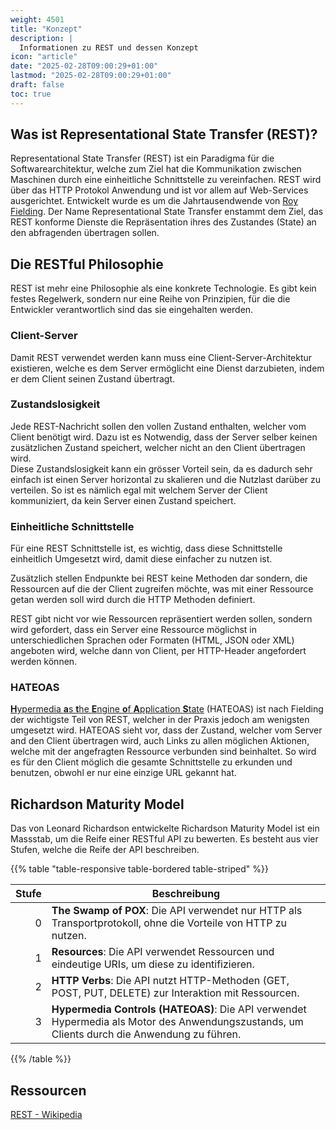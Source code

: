 ```yaml
---
weight: 4501
title: "Konzept"
description: |
  Informationen zu REST und dessen Konzept
icon: "article"
date: "2025-02-28T09:00:29+01:00"
lastmod: "2025-02-28T09:00:29+01:00"
draft: false
toc: true
---
```


## Was ist Representational State Transfer (REST)?

Representational State Transfer (REST) ist ein Paradigma für die
Softwarearchitektur, welche zum Ziel hat die Kommunikation zwischen Maschinen
durch eine einheitliche Schnittstelle zu vereinfachen. REST wird über das HTTP
Protokol Anwendung und ist vor allem auf Web-Services ausgerichtet. Entwickelt
wurde es um die Jahrtausendwende von [Roy Fielding][roy-fielding-wiki].
Der Name Representational State Transfer enstammt dem Ziel, das REST konforme
Dienste die Repräsentation ihres des Zustandes (State) an den abfragenden
übertragen sollen.

## Die RESTful Philosophie

REST ist mehr eine Philosophie als eine konkrete Technologie. Es gibt kein
festes Regelwerk, sondern nur eine Reihe von Prinzipien, für die die Entwickler
verantwortlich sind das sie eingehalten werden.

### Client-Server

Damit REST verwendet werden kann muss eine Client-Server-Architektur existieren,
welche es dem Server ermöglicht eine Dienst darzubieten, indem er dem Client
seinen Zustand übertragt.

### Zustandslosigkeit

Jede REST-Nachricht sollen den vollen Zustand enthalten, welcher vom Client
benötigt wird. Dazu ist es Notwendig, dass der Server selber keinen zusätzlichen
Zustand speichert, welcher nicht an den Client übertragen wird.  
Diese Zustandslosigkeit kann ein grösser Vorteil sein, da es dadurch sehr
einfach ist einen Server horizontal zu skalieren und die Nutzlast darüber zu
verteilen. So ist es nämlich egal mit welchem Server der Client kommuniziert,
da kein Server einen Zustand speichert.

### Einheitliche Schnittstelle

Für eine REST Schnittstelle ist, es wichtig, dass diese Schnittstelle
einheitlich Umgesetzt wird, damit diese einfacher zu nutzen ist.

Zusätzlich stellen Endpunkte bei REST keine Methoden dar sondern, die
Ressourcen auf die der Client zugreifen möchte, was mit einer Ressource getan
werden soll wird durch die HTTP Methoden definiert.

REST gibt nicht vor wie Ressourcen repräsentiert werden sollen, sondern wird
gefordert, dass ein Server eine Ressource möglichst in unterschiedlichen
Sprachen oder Formaten (HTML, JSON oder XML) angeboten wird, welche dann von
Client, per HTTP-Header angefordert werden können.

### HATEOAS

[**H**ypermedia **a**s **t**he **E**ngine **o**f **A**pplication **S**tate][hateoas-wiki]
(HATEOAS) ist nach Fielding der wichtigste Teil von REST, welcher in der Praxis
jedoch am wenigsten umgesetzt wird. HATEOAS sieht vor, dass der Zustand, welcher
vom Server and den Client übertragen wird, auch Links zu allen möglichen
Aktionen, welche mit der angefragten Ressource verbunden sind beinhaltet. So
wird es für den Client möglich die gesamte Schnittstelle zu erkunden und
benutzen, obwohl er nur eine einzige URL gekannt hat.

## Richardson Maturity Model

Das von Leonard Richardson entwickelte Richardson Maturity Model ist ein
Massstab, um die Reife einer RESTful API zu bewerten. Es besteht aus vier
Stufen, welche die Reife der API beschreiben.

{{% table "table-responsive table-bordered table-striped" %}}

| **Stufe** | **Beschreibung**                                                                                                                            |
| --------: | ------------------------------------------------------------------------------------------------------------------------------------------- |
|         0 | **The Swamp of POX**: Die API verwendet nur HTTP als Transportprotokoll, ohne die Vorteile von HTTP zu nutzen.                              |
|         1 | **Resources**: Die API verwendet Ressourcen und eindeutige URIs, um diese zu identifizieren.                                                |
|         2 | **HTTP Verbs**: Die API nutzt HTTP-Methoden (GET, POST, PUT, DELETE) zur Interaktion mit Ressourcen.                                        |
|         3 | **Hypermedia Controls (HATEOAS)**: Die API verwendet Hypermedia als Motor des Anwendungszustands, um Clients durch die Anwendung zu führen. |

{{% /table %}}

## Ressourcen

[REST - Wikipedia][rest-wiki]

[rest-wiki]: https://de.wikipedia.org/wiki/Representational_State_Transfer
[roy-fielding-wiki]: https://de.wikipedia.org/wiki/Roy_Fielding
[hateoas-wiki]: https://de.wikipedia.org/wiki/HATEOAS
